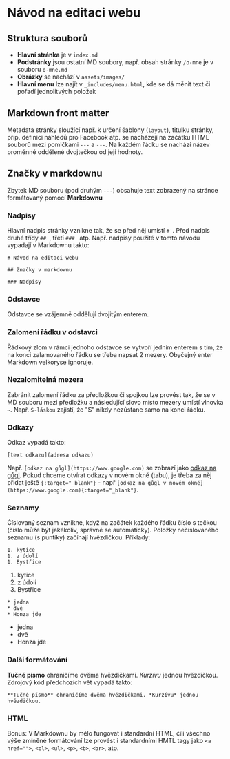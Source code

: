 # Návod na editaci webu

## Struktura souborů

- **Hlavní stránka** je v `index.md`
- **Podstránky** jsou ostatní MD soubory, např. obsah stránky `/o-mne` je v souboru `o-mne.md`
- **Obrázky** se nachází v `assets/images/`
- **Hlavní menu** lze najít v `_includes/menu.html`, kde se dá měnit text či pořadí jednolitvých položek

## Markdown front matter

Metadata stránky sloužící např. k určení šablony (`layout`), titulku stránky, příp. definici náhledů pro Facebook atp. se nacházejí na začátku HTML souborů mezi pomlčkami `---` a `---`. Na každém řádku se nachází název proměnné oddělené dvojtečkou od její hodnoty.

## Značky v markdownu

Zbytek MD souboru (pod druhým `---`) obsahuje text zobrazený na stránce formátovaný pomocí **Markdownu**

### Nadpisy

Hlavní nadpis stránky vznikne tak, že se před něj umístí `# `. Před nadpis druhé třídy `## `, třetí `### ` atp. Např. nadpisy použité v tomto návodu vypadají v Markdownu takto:

```
# Návod na editaci webu

## Značky v markdownu

### Nadpisy
```

### Odstavce

Odstavce se vzájemně oddělují dvojitým enterem.

### Zalomení řádku v odstavci

Řádkový zlom v rámci jednoho odstavce se vytvoří jedním enterem s tím, že na konci zalamovaného řádku se třeba napsat 2 mezery. Obyčejný enter Markdown velkoryse ignoruje.

### Nezalomitelná mezera

Zabránit zalomení řádku za předložkou či spojkou lze provést tak, že se v MD souboru mezi předložku a následující slovo místo mezery umístí vlnovka `~`. Např. `S~láskou` zajistí, že "S" nikdy nezůstane samo na konci řádku. 

### Odkazy

Odkaz vypadá takto:

```
[text odkazu](adresa odkazu)
```

Např. `[odkaz na gůgl](https://www.google.com)` se zobrazí jako [odkaz na gůgl](https://www.google.com). Pokud chceme otvírat odkazy v novém okně (tabu), je třeba za něj přidat ještě `{:target="_blank"}` - např  `[odkaz na gůgl v novém okně](https://www.google.com){:target="_blank"}`.

### Seznamy
Číslovaný seznam vznikne, když na začátek každého řádku číslo s tečkou (číslo může být jakékoliv, správné se automaticky). Položky nečíslovaného seznamu (s puntíky) začínají hvězdičkou. Příklady:

```
1. kytice
1. z údolí
1. Bystřice
```

1. kytice
1. z údolí
1. Bystřice

```
* jedna
* dvě
* Honza jde
```

* jedna
* dvě
* Honza jde

### Další formátování

**Tučné písmo** ohraničíme dvěma hvězdičkami. *Kurzívu* jednou hvězdičkou. Zdrojový kód předchozích vět vypadá takto:

```
**Tučné písmo** ohraničíme dvěma hvězdičkami. *Kurzívu* jednou hvězdičkou. 
```

### HTML

Bonus: V Markdownu by mělo fungovat i standardní HTML, čili všechno výše zmíněné formátování lze provést i standardními HMTL tagy jako `<a href="">`, `<ol>`, `<ul>`, `<p>`, `<b>`, `<br>`, atp.